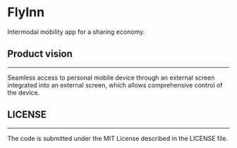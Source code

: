 # FlyInn

Intermodal mobility app for a sharing economy.

## Product vision
---

Seamless access to personal mobile device through an external screen integrated
into an external screen, which allows comprehensive control of the device.

## LICENSE
---

The code is submitted under the MIT License described in the LICENSE file.
